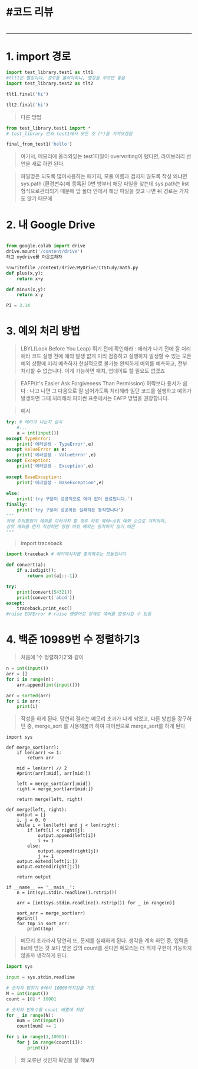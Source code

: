 <h1> #코드 리뷰 <h1/>

-----------------------------
<h1> 1. import 경로</h1>

```python
import test_library.test1 as tlt1
#tlt1은 별칭이다, 경로를 불러야하니, 별칭을 부르면 좋음
import test_library.test2 as tlt2

tlt1.final('hi')

tlt2.final('hi')
```

>다른 방법

```python
from test_library.test1 import *
# test_library 안의 test1에서 모든 것 (*)을 가져오겠음

final_from_test1('hello')
```
> 여기서, 메모리에 올라와있는 test1파일이 overwriting이 됐다면,
> 라이브러리 선언을 새로 하면 된다.

> 파일명은 되도록 많이사용하는 패키지, 모듈 이름과 겹치지 않도록 작성
> 왜냐면 sys.path (환경변수)에 등록된 0번 방부터 해당 파일을 찾는데
> sys.path는 list 형식으로관리되기 때문에 앞 폴더 안에서 해당 파일을 찾고 나면 뒤 경로는 가지도 않기 때문에

<h1> 2. 내 Google Drive</h1>

```python

from google.colab import drive
drive.mount('/content/drive')
하고 mydrive를 마운트하자
```

```python
%%writefile /content/drive/MyDrive/ITStudy/math.py
def plus(x,y):
    return x+y

def minus(x,y):
    return x-y

PI = 3.14
```

<h1> 3. 예외 처리 방법</h1>

> LBYL(Look Before You Leap)
> 뛰기 전에 확인해라 : 에러가 나기 전에 잘 처리해라
> 코드 실행 전에 예외 발생 없게 미리 검증하고 실행하자
> 발생할 수 있는 모든 예외 상황에 미리 예측하자
> 현실적으로 불가능
> 완벽하게 예외를 예측하고, 전부 처리할 수 없습니다.
> 이게 가능하면 패치, 업데이트 할 필요도 없겠죠

>EAFP(It's Easier Ask Forgiveness Than Permission)
>허락보다 용서가 쉽다 : 나고 나면 그 다음으로 잘 넘어가도록 처리해라
>일단 코드를 실행하고 예외가 발생하면 그때 처리해라
>파이썬 표준에서는 EAFP 방법을 권장합니다.

> 예시

```python
try: # 에러가 나는지 감시
    #...
    a = int(input())
except TypeError:
    print('에러발생 - TypeError',e)
except ValueError as e:
    print('에러발생 - ValueError',e)
except Exception:
    print('에러발생 - Exception',e)
    
except BaseException:
    print('에러발생 - BaseException',e)
    
else:
    print('try 구문이 성공적으로 에러 없이 완료됩니다.')
finally:
    print('try 구문이 성공하든 실패하든 동작합니다')
"""
위에 주의할점이 예외를 여러가지 할 경우 하위 예외>상위 예외 순으로 처리하자,
상위 예외를 먼저 작성하면 영영 하위 예외는 동작하지 않기 때문
"""
```

> import traceback

```python
import traceback # 에러메시지를 출력해주는 모듈입니다

def convert(a):
    if a.isdigit():
        return int(a[::-1])

try:
    print(convert(54321))
    print(convert('abcd'))
except:
    traceback.print_exc()
#raise EOFError # raise 명령어로 강제로 에러를 발생시킬 수 있음
```

<h1> 4. 백준 10989번 수 정렬하기3</h1>

>처음에 '수 정렬하기2'와 같이

```python
n = int(input())
arr = []
for i in range(n):
    arr.append(int(input()))

arr = sorted(arr)
for i in arr:
    print(i)
```

> 작성을 하게 된다. 당연히 결과는 메모리 초과가 나게 되었고,
> 다른 방법을 강구하던 중, merge_sort 를 사용해볼까 하여 파이썬으로 merge_sort를 하게 된다

```
import sys

def merge_sort(arr):
    if len(arr) <= 1:
        return arr
    
    mid = len(arr) // 2
    #print(arr[:mid], arr[mid:])

    left = merge_sort(arr[:mid])
    right = merge_sort(arr[mid:])

    return merge(left, right)

def merge(left, right):
    output = []
    i, j = 0, 0
    while i < len(left) and j < len(right):
        if left[i] < right[j]:
            output.append(left[i])
            i += 1
        else:
            output.append(right[j])
            j += 1
    output.extend(left[i:])
    output.extend(right[j:])

    return output
    
if __name__ == '__main__':
    n = int(sys.stdin.readline().rstrip())

    arr = [int(sys.stdin.readline().rstrip()) for _ in range(n)]

    sort_arr = merge_sort(arr)
    #print()
    for tmp in sort_arr:
        print(tmp)
```

> 메모리 초과라서 당연히 또, 문제를 실패하게 된다.
> 생각을 계속 하던 중, 입력을 list에 받는 것 보다
> 받은 값의 count를 센다면 메모리는 더 적게 구현이 가능하지 않을까 생각하게 된다.

```python
import sys

input = sys.stdin.readline

# 숫자의 범위가 0에서 10000까지임을 가정
N = int(input())
count = [0] * 10001 

# 숫자의 빈도수를 count 배열에 저장
for _ in range(N):
    num = int(input())
    count[num] += 1

for i in range(1,10001):
    for j in range(count[i]):
        print(i)
```

> 왜 오류난 것인지 확인을 잘 해보자
